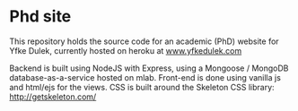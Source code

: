 # Phd site

This repository holds the source code for an academic (PhD) website for Yfke Dulek, 
currently hosted on heroku at www.yfkedulek.com

Backend is built using NodeJS with Express, using a Mongoose / MongoDB database-as-a-service hosted on mlab.
Front-end is done using vanilla js and html/ejs for the views. CSS is built around the Skeleton CSS library: http://getskeleton.com/
